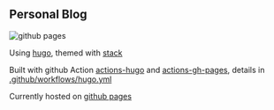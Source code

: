 ## Personal Blog

![github pages](https://github.com/wyq977/wyq977.github.io/workflows/github%20pages/badge.svg)

Using [hugo](https://gohugo.io/), themed with [stack](https://github.com/CaiJimmy/hugo-theme-stack)

Built with github Action [actions-hugo](https://github.com/peaceiris/actions-hugo) and [actions-gh-pages](https://github.com/peaceiris/actions-gh-pages), details in [.github/workflows/hugo.yml](.github/workflows/hugo.yml)

Currently hosted on [github pages](https://wyq977.github.io/)